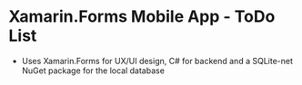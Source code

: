 # Xamarin.Forms Mobile App - ToDo List
- Uses Xamarin.Forms for UX/UI design, C# for backend and a SQLite-net NuGet package for the local database
